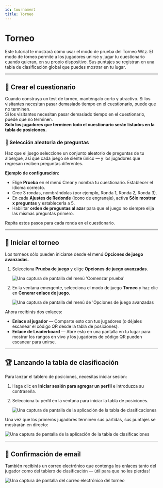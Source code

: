 ```yaml
---
id: tournament
title: Torneo
---
```


# Torneo

Este tutorial te mostrará cómo usar el modo de prueba del Torneo Witz. El modo de torneo permite a los jugadores unirse y jugar tu cuestionario cuando quieran, en su propio dispositivo. Sus puntajes se registran en una tabla de clasificación global que puedes mostrar en tu lugar.

---

## 📝 Crear el cuestionario

Cuando construya un test de torneo, manténgalo corto y atractivo. Si los visitantes necesitan pasar demasiado tiempo en el cuestionario, puede que no terminen.\
Si los visitantes necesitan pasar demasiado tiempo en el cuestionario, puede que no terminen.\
**Solo los jugadores que terminen todo el cuestionario serán listados en la tabla de posiciones.**

### 🎲 Selección aleatoria de preguntas

Haz que el juego seleccione un conjunto aleatorio de preguntas de tu albergue, así que cada juego se siente único — y los jugadores que regresan reciben preguntas diferentes.

**Ejemplo de configuración:**

- Elige **Prueba** en el menú Crear y nombra tu cuestionario. Establecer el idioma correcto.
- Cree 3 rondas, nombrándolas (por ejemplo, Ronda 1, Ronda 2, Ronda 3).
- En cada **Ajustes de Redonde** (icono de engranaje), activa **Sólo mostrar x preguntas** y establecerla a 5.
- Habilitar **orden de preguntas al azar** para que el juego no siempre elija las mismas preguntas primero.

Repita estos pasos para cada ronda en el cuestionario.

---

## 🚀 Iniciar el torneo

Los torneos sólo pueden iniciarse desde el menú **Opciones de juego avanzadas**.

1. Selecciona **Prueba de juego** y elige **Opciones de juego avanzadas**.

   ![Una captura de pantalla del menú 'Comenzar prueba'](/images/tutorials/tournament/tournament-start.png)

2. En la ventana emergente, selecciona el modo de juego **Torneo** y haz clic en **Generar enlace de juego**.

   ![Una captura de pantalla del menú de 'Opciones de juego avanzadas](/images/tutorials/tournament/tournament-advanced-game-settings.png)

Ahora recibirás dos enlaces:

- **Enlace al jugador** — Comparte esto con tus jugadores (o déjales escanear el código QR desde la tabla de posiciones).
- **Enlace de Leaderboard** — Abre esto en una pantalla en tu lugar para mostrar los rangos en vivo y los jugadores de código QR pueden escanear para unirse.

---

## 🏆 Lanzando la tabla de clasificación

Para lanzar el tablero de posiciones, necesitas iniciar sesión:

1. Haga clic en **Iniciar sesión para agregar un perfil** e introduzca su contraseña.
2. Selecciona tu perfil en la ventana para iniciar la tabla de posiciones.

   ![Una captura de pantalla de la aplicación de la tabla de clasificaciones](/images/tutorials/tournament/leaderboard-start.png)

Una vez que los primeros jugadores terminen sus partidas, sus puntajes se mostrarán en directo:

![Una captura de pantalla de la aplicación de la tabla de clasificaciones](/images/tutorials/tournament/leaderboard.png)

---

## 📧 Confirmación de email

También recibirás un correo electrónico que contenga los enlaces tanto del jugador como del tablero de clasificación — útil para que no los pierdas!

![Una captura de pantalla del correo electrónico del torneo](/images/tutorials/tournament/tournament-email.png)
